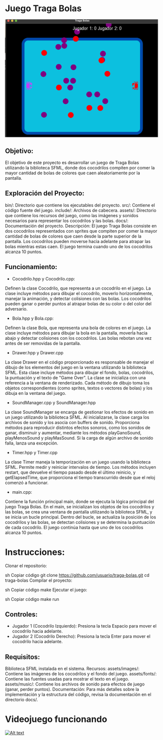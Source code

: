 # Juego Traga Bolas

![Jueguito](/assets/images/Juego1.png)


## Objetivo:
El objetivo de este proyecto es desarrollar un juego de Traga Bolas utilizando la biblioteca SFML, donde dos cocodrilos compiten por comer la mayor cantidad de bolas de colores que caen aleatoriamente por la pantalla.

## Exploración del Proyecto:
bin/: Directorio que contiene los ejecutables del proyecto.
src/: Contiene el código fuente del juego.
include/: Archivos de cabecera.
assets/: Directorio que contiene los recursos del juego, como las imágenes y sonidos necesarios para representar los cocodrilos y las bolas.
docs/: Documentación del proyecto.
Descripción:
El juego Traga Bolas consiste en dos cocodrilos representados con sprites que compiten por comer la mayor cantidad de bolas de colores que caen desde la parte superior de la pantalla. Los cocodrilos pueden moverse hacia adelante para atrapar las bolas mientras estas caen. El juego termina cuando uno de los cocodrilos alcanza 10 puntos.

## Funcionamiento:
- Cocodrilo.hpp y Cocodrilo.cpp:

Definen la clase Cocodrilo, que representa a un cocodrilo en el juego.
La clase incluye métodos para dibujar el cocodrilo, moverlo horizontalmente, manejar la animación, y detectar colisiones con las bolas.
Los cocodrilos pueden ganar o perder puntos al atrapar bolas de su color o del color del adversario.

- Bola.hpp y Bola.cpp:

Definen la clase Bola, que representa una bola de colores en el juego.
La clase incluye métodos para dibujar la bola en la pantalla, moverla hacia abajo y detectar colisiones con los cocodrilos.
Las bolas rebotan una vez antes de ser removidas de la pantalla.

- Drawer.hpp y Drawer.cpp

La clase Drawer en el código proporcionado es responsable de manejar el dibujo de los elementos del juego en la ventana utilizando la biblioteca SFML. Esta clase incluye métodos para dibujar el fondo, bolas, cocodrilos, la puntuación y el texto de "Game Over". La clase se inicializa con una referencia a la ventana de renderizado. Cada método de dibujo toma los objetos correspondientes (como sprites, textos o vectores de bolas) y los dibuja en la ventana del juego. 

- SoundManager.cpp y SoundManager.hpp

La clase SoundManager se encarga de gestionar los efectos de sonido en un juego utilizando la biblioteca SFML. Al inicializarse, la clase carga los archivos de sonido y los asocia con buffers de sonido. Proporciona métodos para reproducir distintos efectos sonoros, como los sonidos de ganar, disminuir y aumentar, mediante los métodos playGanoSound, playMenosSound y playMasSound. Si la carga de algún archivo de sonido falla, lanza una excepción. 

- Timer.hpp y Timer.cpp

La clase Timer maneja la temporización en un juego usando la biblioteca SFML. Permite medir y reiniciar intervalos de tiempo. Los métodos incluyen restart, que devuelve el tiempo pasado desde el último reinicio, y getElapsedTime, que proporciona el tiempo transcurrido desde que el reloj comenzó a funcionar.


- main.cpp:

Contiene la función principal main, donde se ejecuta la lógica principal del juego Traga Bolas.
En el main, se inicializan los objetos de los cocodrilos y las bolas, se crea una ventana de pantalla utilizando la biblioteca SFML, y se inicia un bucle principal.
Dentro del bucle, se actualiza la posición de los cocodrilos y las bolas, se detectan colisiones y se determina la puntuación de cada cocodrilo.
El juego continúa hasta que uno de los cocodrilos alcanza 10 puntos.
# Instrucciones:
Clonar el repositorio:

sh
Copiar código
git clone https://github.com/usuario/traga-bolas.git
cd traga-bolas
Compilar el proyecto:

sh
Copiar código
make
Ejecutar el juego:

sh
Copiar código
make run
## Controles:
- Jugador 1 (Cocodrilo Izquierdo):
Presiona la tecla Espacio para mover el cocodrilo hacia adelante.
- Jugador 2 (Cocodrilo Derecho): 
Presiona la tecla Enter para mover el cocodrilo hacia adelante.

## Requisitos:
Biblioteca SFML instalada en el sistema.
Recursos:
assets/images/: Contiene las imágenes de los cocodrilos y el fondo del juego.
assets/fonts/: Contiene las fuentes usadas para mostrar el texto en el juego.
assets/music/: Contiene los archivos de sonido para efectos de juego (ganar, perder puntos).
Documentación:
Para más detalles sobre la implementación y la estructura del código, revisa la documentación en el directorio docs/.

# Videojuego funcionando
[![Alt text](https://img.youtube.com/vi/zcXD7S35198/0.jpg)](https://www.youtube.com/watch?v=zcXD7S35198)